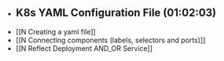 - ## K8s YAML Configuration File (01:02:03)
- [[N Creating a yaml file]]
- [[N Connecting components (labels, selectors and ports)]]
- [[N Reflect Deployment AND_OR Service]]